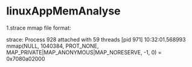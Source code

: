 # linuxAppMemAnalyse

1.strace mmap file format:

strace: Process 928 attached with 59 threads
[pid   971] 10:32:01.568993 mmap(NULL, 1040384, PROT_NONE, MAP_PRIVATE|MAP_ANONYMOUS|MAP_NORESERVE, -1, 0) = 0x7080a02000
